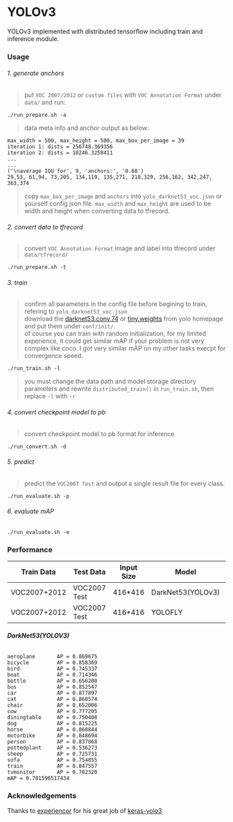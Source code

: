 # YOLOv3
YOLOv3 implemented with distributed tensorflow including train and inference module.

### Usage

###### 1. generate anchors

>put `VOC 2007/2012` or `custom files` with `VOC Annotation Format` under `data/` and run:

    ./run_prepare.sh -a

>data meta info and anchor output as below: 

    max_width = 500, max_height = 500, max_box_per_image = 39
    iteration 1: dists = 256748.369356
    iteration 2: dists = 10246.3258411
    ...
    ... 
    ('\naverage IOU for', 9, 'anchors:', '0.68')
    29,53, 61,94, 73,205, 134,119, 135,271, 218,329, 256,162, 342,247, 363,374

>copy `max_box_per_image` and `anchors` into `yolo_darknet53_voc.json` or yourself config json file. `max_width` and `max_height` are used to be width and height when converting data to tfrecord.

###### 2. convert data to tfrecord
>convert `VOC Annotation Format` image and label into tfrecord under `data/tfrecord/`

    ./run_prepare.sh -t

###### 3. train
>confirm all parameters in the config file before begining to train, refering to `yolo_darknet53_voc.json` <br>
>download the [darknet53.conv.74](https://pjreddie.com/media/files/darknet53.conv.74) or [tiny.weights](https://pjreddie.com/media/files/tiny.weights) from yolo homepage and put them under `conf/init/`. <br>
>of course you can train with random initialization, for my limited experience, it could get similar mAP if your problem is not very complex like coco. I got very similar mAP on my other tasks execpt for convergence speed.

    ./run_train.sh -l

>you must change the data path and model storage directory parameters and rewrite `distributed_train()` in `run_train.sh`, then replace `-l` with `-r`

###### 4. convert checkpoint model to pb
>convert checkpoint model to pb format for inference

    ./run_convert.sh -d

###### 5. predict
>predict the `VOC2007 Test` and output a single result file for every class.

    ./run_evaluate.sh -p

###### 6. evaluate mAP

    ./run_evaluate.sh -e

### Performance
Train Data | Test Data | Input Size | Model | Initialize | mAP | FLOPS |
-----------|-----------|------------|-------|------------|-----|-------|
VOC2007+2012 | VOC2007 Test | 416*416 | DarkNet53(YOLOv3) | darknet53.conv.74 | 0.782 | 65.86 |
VOC2007+2012 | VOC2007 Test | 416*416 | YOLOFLY | tiny.weights | 0.691 | 9.78 |

###### ***DarkNet53(YOLOV3)***
    aeroplane       AP = 0.869675
    bicycle         AP = 0.858369
    bird            AP = 0.745337
    boat            AP = 0.714346
    bottle          AP = 0.656200
    bus             AP = 0.852547
    car             AP = 0.877897
    cat             AP = 0.860574
    chair           AP = 0.652006
    cow             AP = 0.777205
    diningtable     AP = 0.750408
    dog             AP = 0.815225
    horse           AP = 0.868844
    motorbike       AP = 0.848694
    person          AP = 0.837868
    pottedplant     AP = 0.536273
    sheep           AP = 0.725731
    sofa            AP = 0.754855
    train           AP = 0.847557
    tvmonitor       AP = 0.782320
    mAP = 0.781596517434

### Acknowledgements
Thanks to [experiencor](https://github.com/experiencor) for his great job of [keras-yolo3](https://github.com/experiencor/keras-yolo3)

